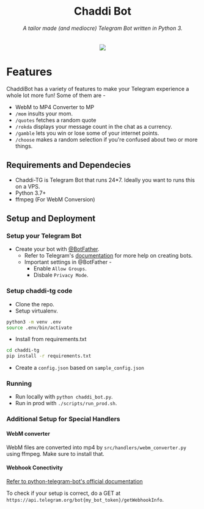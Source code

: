<h1 align="center">Chaddi Bot</h1>
<div align="center">
<em>A tailor made (and mediocre) Telegram Bot written in Python 3.</em> <br>
<br> <br>
<img src="https://circleci.com/gh/arkits/chaddi-tg/tree/master.svg?style=svg"></img>
</div>

# Features

ChaddiBot has a variety of features to make your Telegram experience a whole lot more fun! Some of them are -

- WebM to MP4 Converter to MP
- `/mom` insults your mom.
- `/quotes` fetches a random quote
- `/rokda` displays your message count in the chat as a currency.
- `/gamble` lets you win or lose some of your internet points.
- `/choose` makes a random selection if you're confused about two or more things.

## Requirements and Dependecies

- Chaddi-TG is Telegram Bot that runs 24*7. Ideally you want to runs this on a VPS.
- Python 3.7+ 
- ffmpeg (For WebM Conversion)

## Setup and Deployment

### Setup your Telegram Bot
* Create your bot with [@BotFather](https://telegram.me/botfather).   
    * Refer to Telegram's [documentation](https://core.telegram.org/bots#3-how-do-i-create-a-bot) for more help on creating bots.
    * Important settings in @BotFather -
        * Enable `Allow Groups`.
        * Disbale `Privacy Mode`.

### Setup chaddi-tg code
* Clone the repo.
* Setup virtualenv.

```bash
python3 -m venv .env
source .env/bin/activate
```

* Install from requirements.txt
```bash
cd chaddi-tg
pip install -r requirements.txt
```
* Create a `config.json` based on `sample_config.json`

### Running 

* Run locally with `python chaddi_bot.py`.
* Run in prod with `./scripts/run_prod.sh`.

### Additional Setup for Special Handlers

#### WebM converter

WebM files are converted into mp4 by `src/handlers/webm_converter.py` using ffmpeg. Make sure to install that. 

#### Webhook Conectivity

[Refer to python-telegram-bot's official documentation](https://github.com/python-telegram-bot/python-telegram-bot/wiki/Webhooks)

To check if your setup is correct, do a GET at ` https://api.telegram.org/bot{my_bot_token}/getWebhookInfo `.